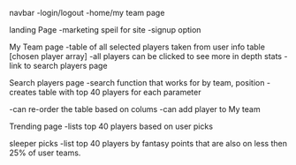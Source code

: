 navbar
    -login/logout
    -home/my team page

landing Page
    -marketing speil for site
    -signup option

My Team page
    -table of all selected players taken from user info table [chosen player array]
    -all players can be clicked to see more in depth stats
    -link to search players page

Search players page
-search function that works for by team, position
-creates table with top 40 players for each parameter

-can re-order the table based on colums
-can add player to My team

Trending page
-lists top 40 players based on user picks

sleeper picks
-list top 40 players by fantasy points that are also on less then 25%  of user teams.
